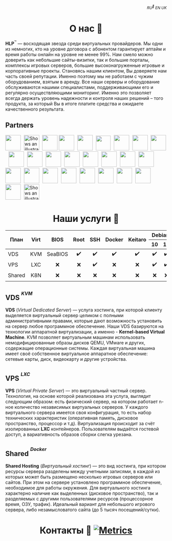 <h6 align="right"><sub>RU<sup>🎇</sup> EN UK</sub></h>

<h1 align="center">О нас 🎇</h1>

<!--
logo.png
-->

**HLP**<sup>™️</sup> — восходящая звезда среди виртуальных провайдеров. Мы одни из немногих, кто на уровне договора с абонентом гарантирует аптайм и время работы онлайн на уровне не менее 99%. Нам смело можно доверить как небольшие сайты-визитки, так и большие порталы, комплексы игровых серверов, большие высоконагруженные игровые и корпоративные проекты. Становясь нашим клиентом, Вы доверяете нам часть своей репутации. Именно поэтому мы не работаем с чужим оборудованием, взятым в аренду. Все наши серверы и оборудование обслуживаются нашими специалистами, поддерживающими его и регулярно осуществляющими мониторинг. Именно это позволяет всегда держать уровень надежности и контроля наших решений – того продукта, за который Вы в итоге платите средства и ожидаете качественного результата.


**Partners**
-------------
<img height="48" width="48" src="https://cdn.simpleicons.org/Linux/" /><img height="6" width="6" src="https://cdn.simpleicons.org/amd/00000000" /> 
<picture>
  <source media="(prefers-color-scheme: dark)" srcset="https://cdn.simpleicons.org/LinuxContainers/00ffffff">
  <source media="(prefers-color-scheme: light)" srcset="https://cdn.simpleicons.org/LinuxContainers/">
  <img height="48" width="48" alt="Shows an illustrated sun in light mode and a moon with stars in dark mode." src="https://user-images.githubusercontent.com/25423296/163456779-a8556205-d0a5-45e2-ac17-42d089e3c3f8.png">
</picture><img height="1" width="1" src="https://cdn.simpleicons.org/amd/00000000" />
<img height="48" width="48" src="https://cdn.simpleicons.org/Debian/A81D33" />
<img height="48" width="48" src="https://cdn.simpleicons.org/ubuntu/" /><img height="6" width="6" src="https://cdn.simpleicons.org/amd/00000000" />
<img height="48" width="48" src="https://cdn.simpleicons.org/centos/0000FF" /><img height="6" width="6" src="https://cdn.simpleicons.org/amd/00000000" />
<img height="46" width="46" src="https://cdn.simpleicons.org/freebsd/" /><img height="6" width="6" src="https://cdn.simpleicons.org/amd/00000000" />
<img height="48" width="48" src="https://cdn.simpleicons.org/docker" /><img height="6" width="6" src="https://cdn.simpleicons.org/amd/00000000" />
<img height="48" width="48" src="https://cdn.simpleicons.org/kubernetes" /><img height="6" width="6" src="https://cdn.simpleicons.org/amd/00000000" />
<img height="48" width="48" src="https://cdn.simpleicons.org/proxmox" /><img height="6" width="6" src="https://cdn.simpleicons.org/amd/00000000" />
<img height="48" width="48" src="https://cdn.simpleicons.org/nginx" /><img height="6" width="6" src="https://cdn.simpleicons.org/amd/00000000" />
<img height="48" width="48" src="https://cdn.simpleicons.org/roundcube" /><img height="6" width="6" src="https://cdn.simpleicons.org/amd/00000000" />
<img height="48" width="48" src="https://cdn.simpleicons.org/Dovecot" /><img height="6" width="6" src="https://cdn.simpleicons.org/amd/00000000" />
<img height="48" width="48" src="https://cdn.simpleicons.org/SQlite" /><img height="6" width="6" src="https://cdn.simpleicons.org/amd/00000000" />
<img height="48" width="48" src="https://cdn.simpleicons.org/MySQL" /><img height="6" width="6" src="https://cdn.simpleicons.org/amd/00000000" />
<img height="48" width="48" src="https://cdn.simpleicons.org/MariaDB" /><img height="6" width="6" src="https://cdn.simpleicons.org/amd/00000000" />
<img height="48" width="48" src="https://cdn.simpleicons.org/PostgreSQL" /><img height="6" width="6" src="https://cdn.simpleicons.org/amd/00000000" />
<img height="48" width="48" src="https://cdn.simpleicons.org/phpmyadmin" /><img height="6" width="6" src="https://cdn.simpleicons.org/amd/00000000" />
<img height="48" width="48" src="https://cdn.simpleicons.org/qemu" /><img height="6" width="6" src="https://cdn.simpleicons.org/amd/00000000" />
<img height="48" width="48" src="https://cdn.simpleicons.org/apache" /><img height="6" width="6" src="https://cdn.simpleicons.org/amd/00000000" />
<img height="48" width="48" src="https://cdn.simpleicons.org/Cloudflare" /><img height="6" width="6" src="https://cdn.simpleicons.org/amd/00000000" />
<img height="48" width="48" src="https://cdn.simpleicons.org/Letsencrypt" /><img height="6" width="6" src="https://cdn.simpleicons.org/amd/00000000" />
<img height="48" width="48" src="https://cdn.simpleicons.org/php" /><img height="6" width="6" src="https://cdn.simpleicons.org/amd/00000000" />
<img height="48" width="48" src="https://cdn.simpleicons.org/go" /><img height="6" width="6" src="https://cdn.simpleicons.org/amd/00000000" />
<img height="48" width="48" src="https://cdn.simpleicons.org/python" /><img height="6" width="6" src="https://cdn.simpleicons.org/amd/00000000" />
<img height="48" width="48" src="https://cdn.simpleicons.org/redis" /><img height="6" width="6" src="https://cdn.simpleicons.org/amd/00000000" />
<img height="48" width="48" src="https://cdn.simpleicons.org/amd/ED1C24" /><img height="6" width="6" src="https://cdn.simpleicons.org/amd/00000000" />
<picture>
  <source media="(prefers-color-scheme: dark)" srcset="https://cdn.simpleicons.org/asus/ffffff">
  <source media="(prefers-color-scheme: light)" srcset="https://cdn.simpleicons.org/asus/000000">
  <img height="48" width="48" alt="Shows an illustrated sun in light mode and a moon with stars in dark mode." src="https://user-images.githubusercontent.com/25423296/163456779-a8556205-d0a5-45e2-ac17-42d089e3c3f8.png">
</picture>
 

<h1 align="center">Наши услуги 💸</h1>


<table align="center">
<thead>
  <tr>
    <th rowspan="2" align="center">План</th>
    <th rowspan="2" align="center">Virt</th>
    <th rowspan="2" align="center">BIOS</th>
    <th rowspan="2" align="center">Root</th>
    <th rowspan="2" align="center">SSH</th>
    <th rowspan="2" align="center">Docker</th>
    <th rowspan="2" align="center">Keitaro</th>
    <th colspan="2" align="center">Debian</th>
    <th colspan="2" align="center">Ubuntu</th>
    <th align="center">CentOS</th>
    <th align="center">FreeBSD</th>
  </tr>
  <tr>
    <th align="center">10</th>
    <th align="center">11</th>
    <th align="center">20.04</th>
    <th align="center">22.04</th>
    <th align="center">7 (x64)</th>
    <th align="center">13.1</th>
  </tr>
</thead>
<tbody>
  <tr>
    <td align="left">VDS</td>
    <td align="center">KVM</td>
    <td align="center">SeaBIOS</td>
    <td align="center">✔️</td>
    <td align="center">✔️</td>
    <td align="center">✔️</td>
    <td align="center">✔️</td>
    <td align="center">✔️</td>
    <td align="center">✔️</td>
    <td align="center">✔️</td>
    <td align="center">✔️</td>
    <td align="center">✔️</td>
    <td align="center">✔️</td>
  </tr>
    <tr>
    <td align="left">VPS</td>
    <td align="center">LXC</td>
    <td align="center">❌</td>
    <td align="center">❌</td>
    <td align="center">✔️</td>
    <td align="center">❌</td>
    <td align="center">❌</td>
    <td align="center">✔️</td>
    <td align="center">✔️</td>
    <td align="center">✔️</td>
    <td align="center">✔️</td>
    <td align="center">✔️</td>
    <td align="center">❌</td>
  </tr>
    <tr>
    <td align="left">Shared</td>
    <td align="center">K8N</td>
    <td align="center">❌</td>
    <td align="center">❌</td>
    <td align="center">❌</td>
    <td align="center">❌</td>
    <td align="center">❌</td>
    <td align="center">❌</td>
    <td align="center">❌</td>
    <td align="center">✔️</td>
    <td align="center">❌</td>
    <td align="center">❌</td>
    <td align="center">❌</td>
  </tr>
</tbody>
</table>


**VDS** <sup><sup>*KVM*</sup></sup>
-------------
**VDS** (*Virtual Dedicated Server*) — услуга хостинга, при которой клиенту выделяется виртуальный сервер целиком с полными административными правами, которые дают возможность установить на сервер любое программное обеспечение. Наши VDS базируются на технологии аппаратной виртуализации, а именно - **Kernel-based Virtual Machine**. KVM позволяет виртуальным машинам использовать немодифицированные образы дисков QEMU, VMware и других, содержащие операционные системы. Каждая виртуальная машина имеет своё собственное виртуальное аппаратное обеспечение: сетевые карты, диск, видеокарту и другие устройства.


**VPS** <sup><sup>*LXC*</sup></sup>
-------------
**VPS** (*Virtual Private Server*) — это виртуальный частный сервер. Технология, на основе которой реализована эта услуга, выглядит следующим образом: есть физический сервер, на котором работает n-ное количество независимых виртуальных серверов. У каждого виртуального сервера имеется своя конфигурация, то есть набор технических характеристик (оперативная память, дисковое пространство, процессор и т.д). Виртуализация происходит за счёт изолированных **LXC** контейнеров. Пользователям выдаётся гостевой доступ, а вариативность образов сборки слегка урезана.


**Shared** <sup><sup>*Docker*</sup></sup>
-------------
**Shared Hosting** (*Виртуальный хостинг*) — это вид хостинга, при котором ресурсы сервера разделены между учетными записями, в каждой из которых может быть размещено несколько игровых серверов или сайтов. При этом на сервере установлено программное обеспечение, необходимое для работы окружения. Для виртуального хостинга характерно наличие как выделенных (дисковое пространство), так и разделяемых с другими пользователями ресурсов (процессорное время, ОЗУ, трафик). Идеальный вариант для небольшого игрового сервера, либо незамысловатого сайта (до 5 тысяч посещений/сутки).

<h1 align="center">Контакты 💌 <a href="https://github.com/hostlikepro"><img alt="Metrics" src="https://hits.sh/github.com/silentsoft/hits.svg?label=Gotcha&extraCount=1493&color=f1aa4a&labelColor=000000&logo=github"/></a></h1>

